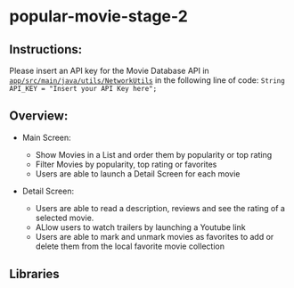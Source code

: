 # popular-movie-stage-2

## Instructions:

Please insert an API key for the Movie Database API in [`app/src/main/java/utils/NetworkUtils`](https://github.com/Kevotan/popular-movie-stage-2/blob/master/app/src/main/java/com/example/kevin/popularmovies2/utils/NetworkUtils.java)
in the following line of code: ```String API_KEY = "Insert your API Key here";```

## Overview:

- Main Screen:
  - Show Movies in a List and order them by popularity or top rating
  - Filter Movies by popularity, top rating or favorites
  - Users are able to launch a Detail Screen for each movie
  
- Detail Screen:
  - Users are able to read a description, reviews and see the rating of a selected movie.
  - ALlow users to watch trailers by launching a Youtube link
  - Users are able to mark and unmark movies as favorites to add or delete them from the local favorite movie collection

## Libraries
